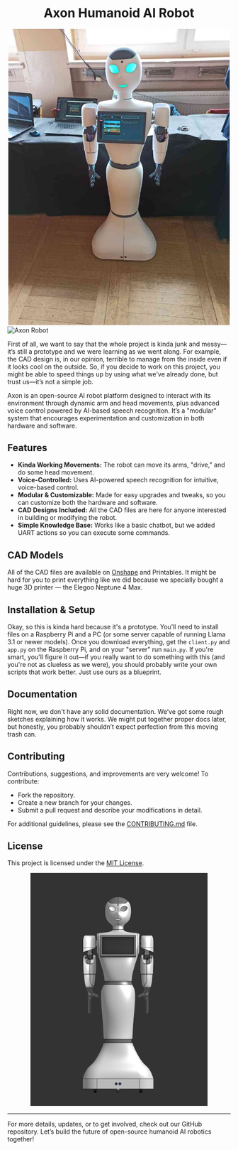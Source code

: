 <div align="center">
  <h1>Axon Humanoid AI Robot</h1>
  <img src="/.github/1.jpg" alt="Axon Robot" width="500"/>
</div>
<img src="/.github/axongif1.gif" alt="Axon Robot" width="500"/>

First of all, we want to say that the whole project is kinda junk and messy—it’s still a prototype and we were learning as we went along. For example, the CAD design is, in our opinion, terrible to manage from the inside even if it looks cool on the outside. So, if you decide to work on this project, you might be able to speed things up by using what we've already done, but trust us—it’s not a simple job.

Axon is an open-source AI robot platform designed to interact with its environment through dynamic arm and head movements, plus advanced voice control powered by AI-based speech recognition. It’s a "modular" system that encourages experimentation and customization in both hardware and software.

## Features

- **Kinda Working Movements:** The robot can move its arms, "drive," and do some head movement.
- **Voice-Controlled:** Uses AI-powered speech recognition for intuitive, voice-based control.
- **Modular & Customizable:** Made for easy upgrades and tweaks, so you can customize both the hardware and software.
- **CAD Designs Included:** All the CAD files are here for anyone interested in building or modifying the robot.
- **Simple Knowledge Base:** Works like a basic chatbot, but we added UART actions so you can execute some commands.

## CAD Models

All of the CAD files are available on [Onshape](https://www.onshape.com) and Printables. It might be hard for you to print everything like we did because we specially bought a huge 3D printer — the Elegoo Neptune 4 Max.

## Installation & Setup

Okay, so this is kinda hard because it's a prototype. You’ll need to install files on a Raspberry Pi and a PC (or some server capable of running Llama 3.1 or newer models). Once you download everything, get the `client.py` and `app.py` on the Raspberry Pi, and on your "server" run `main.py`. If you're smart, you'll figure it out—if you really want to do something with this (and you're not as clueless as we were), you should probably write your own scripts that work better. Just use ours as a blueprint.

## Documentation

Right now, we don't have any solid documentation. We’ve got some rough sketches explaining how it works. We might put together proper docs later, but honestly, you probably shouldn’t expect perfection from this moving trash can.

## Contributing

Contributions, suggestions, and improvements are very welcome! To contribute:

- Fork the repository.
- Create a new branch for your changes.
- Submit a pull request and describe your modifications in detail.

For additional guidelines, please see the [CONTRIBUTING.md](CONTRIBUTING.md) file.

## License

This project is licensed under the [MIT License](LICENSE).

<div align="center">
  <img src="/.github/2.jpg" alt="Axon CAD Design" width="400"/>
</div>

---

For more details, updates, or to get involved, check out our GitHub repository. Let’s build the future of open-source humanoid AI robotics together!
